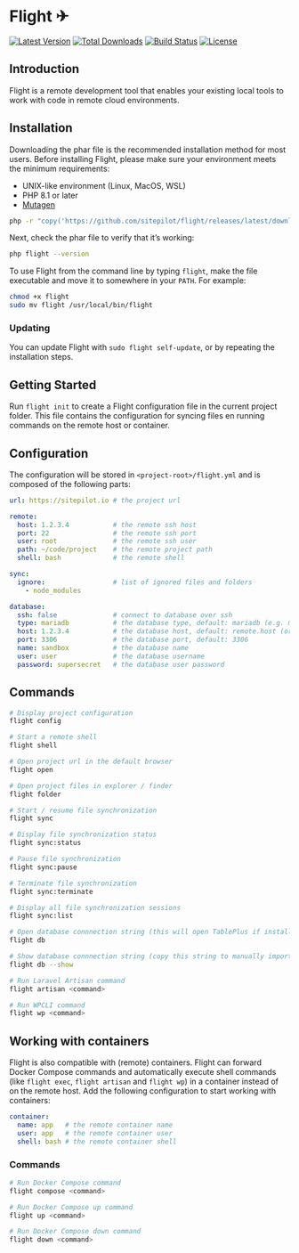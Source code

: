 # Flight ✈

<a href="https://github.com/sitepilot/flight/releases"><img src="https://img.shields.io/github/v/release/sitepilot/flight" alt="Latest Version"></a>
<a href="https://github.com/sitepilot/flight/releases"><img src="https://img.shields.io/github/downloads/sitepilot/flight/total" alt="Total Downloads"></a>
<a href="https://github.com/sitepilot/flight/actions"><img src="https://img.shields.io/github/actions/workflow/status/sitepilot/flight/tests.yml" alt="Build Status"></a>
<a href="https://github.com/sitepilot/flight"><img src="https://img.shields.io/github/license/sitepilot/flight" alt="License"></a>

## Introduction

Flight is a remote development tool that enables your existing local tools to work with code in remote cloud
environments.

## Installation

Downloading the phar file is the recommended installation method for most users. Before installing Flight, please make
sure your environment meets the minimum requirements:

* UNIX-like environment (Linux, MacOS, WSL)
* PHP 8.1 or later
* [Mutagen](https://mutagen.io/)

```bash
php -r "copy('https://github.com/sitepilot/flight/releases/latest/download/flight', 'flight');"
```

Next, check the phar file to verify that it’s working:

```bash
php flight --version
```

To use Flight from the command line by typing `flight`, make the file executable and move it to somewhere in
your `PATH`. For example:

```bash
chmod +x flight
sudo mv flight /usr/local/bin/flight
```

### Updating

You can update Flight with `sudo flight self-update`, or by repeating the installation steps.

## Getting Started

Run `flight init` to create a Flight configuration file in the current project folder. This file contains the
configuration for syncing files en running commands on the remote host or container.

## Configuration

The configuration will be stored in `<project-root>/flight.yml` and is composed of the following parts:

```yaml
url: https://sitepilot.io # the project url

remote:
  host: 1.2.3.4           # the remote ssh host
  port: 22                # the remote ssh port
  user: root              # the remote ssh user
  path: ~/code/project    # the remote project path
  shell: bash             # the remote shell

sync:
  ignore:                 # list of ignored files and folders
    - node_modules

database:
  ssh: false              # connect to database over ssh
  type: mariadb           # the database type, default: mariadb (e.g. mariadb, mysql, microsoftsqlserver)
  host: 1.2.3.4           # the database host, default: remote.host (or 127.0.0.1 for ssh)
  port: 3306              # the database port, default: 3306
  name: sandbox           # the database name
  user: user              # the database username
  password: supersecret   # the database user password
```

## Commands

```bash
# Display project configuration
flight config

# Start a remote shell
flight shell

# Open project url in the default browser
flight open

# Open project files in explorer / finder 
flight folder

# Start / resume file synchronization
flight sync

# Display file synchronization status 
flight sync:status

# Pause file synchronization
flight sync:pause

# Terminate file synchronization
flight sync:terminate

# Display all file synchronization sessions
flight sync:list

# Open database connnection string (this will open TablePlus if installed)
flight db

# Show database connnection string (copy this string to manually import the connection into TablePlus)
flight db --show

# Run Laravel Artisan command
flight artisan <command>

# Run WPCLI command
flight wp <command>
```

## Working with containers

Flight is also compatible with (remote) containers. Flight can forward Docker Compose commands and
automatically execute shell commands (like `flight exec`, `flight artisan` and `flight wp`) in a container
instead of on the remote host. Add the following configuration to start working with containers:

```yaml
container:
  name: app   # the remote container name
  user: app   # the remote container user
  shell: bash # the remote container shell
```

### Commands

```bash
# Run Docker Compose command
flight compose <command>

# Run Docker Compose up command
flight up <command>

# Run Docker Compose down command
flight down <command>
```
